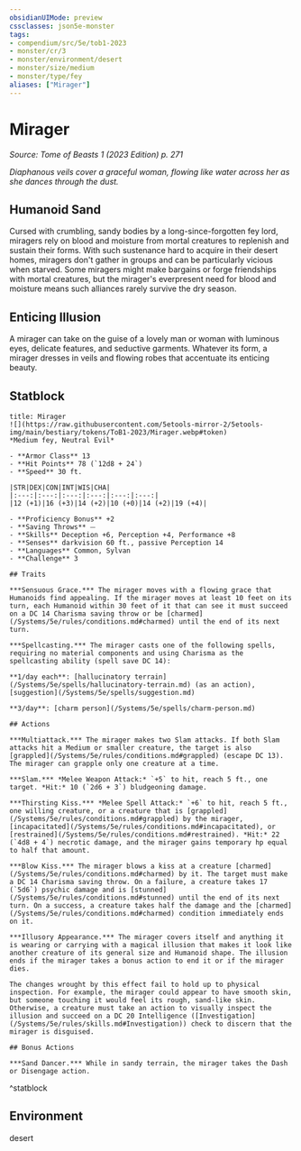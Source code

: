 ```yaml
---
obsidianUIMode: preview
cssclasses: json5e-monster
tags:
- compendium/src/5e/tob1-2023
- monster/cr/3
- monster/environment/desert
- monster/size/medium
- monster/type/fey
aliases: ["Mirager"]
---
```

# Mirager
*Source: Tome of Beasts 1 (2023 Edition) p. 271*  

*Diaphanous veils cover a graceful woman, flowing like water across her as she dances through the dust.*

## Humanoid Sand

Cursed with crumbling, sandy bodies by a long-since-forgotten fey lord, miragers rely on blood and moisture from mortal creatures to replenish and sustain their forms. With such sustenance hard to acquire in their desert homes, miragers don't gather in groups and can be particularly vicious when starved. Some miragers might make bargains or forge friendships with mortal creatures, but the mirager's everpresent need for blood and moisture means such alliances rarely survive the dry season.

## Enticing Illusion

A mirager can take on the guise of a lovely man or woman with luminous eyes, delicate features, and seductive garments. Whatever its form, a mirager dresses in veils and flowing robes that accentuate its enticing beauty.

## Statblock

```ad-statblock
title: Mirager
![](https://raw.githubusercontent.com/5etools-mirror-2/5etools-img/main/bestiary/tokens/ToB1-2023/Mirager.webp#token)
*Medium fey, Neutral Evil*

- **Armor Class** 13
- **Hit Points** 78 (`12d8 + 24`)
- **Speed** 30 ft.

|STR|DEX|CON|INT|WIS|CHA|
|:---:|:---:|:---:|:---:|:---:|:---:|
|12 (+1)|16 (+3)|14 (+2)|10 (+0)|14 (+2)|19 (+4)|

- **Proficiency Bonus** +2
- **Saving Throws** ⏤
- **Skills** Deception +6, Perception +4, Performance +8
- **Senses** darkvision 60 ft., passive Perception 14
- **Languages** Common, Sylvan
- **Challenge** 3

## Traits

***Sensuous Grace.*** The mirager moves with a flowing grace that Humanoids find appealing. If the mirager moves at least 10 feet on its turn, each Humanoid within 30 feet of it that can see it must succeed on a DC 14 Charisma saving throw or be [charmed](/Systems/5e/rules/conditions.md#charmed) until the end of its next turn.

***Spellcasting.*** The mirager casts one of the following spells, requiring no material components and using Charisma as the spellcasting ability (spell save DC 14):

**1/day each**: [hallucinatory terrain](/Systems/5e/spells/hallucinatory-terrain.md) (as an action), [suggestion](/Systems/5e/spells/suggestion.md)

**3/day**: [charm person](/Systems/5e/spells/charm-person.md)

## Actions

***Multiattack.*** The mirager makes two Slam attacks. If both Slam attacks hit a Medium or smaller creature, the target is also [grappled](/Systems/5e/rules/conditions.md#grappled) (escape DC 13). The mirager can grapple only one creature at a time.

***Slam.*** *Melee Weapon Attack:* `+5` to hit, reach 5 ft., one target. *Hit:* 10 (`2d6 + 3`) bludgeoning damage.

***Thirsting Kiss.*** *Melee Spell Attack:* `+6` to hit, reach 5 ft., one willing creature, or a creature that is [grappled](/Systems/5e/rules/conditions.md#grappled) by the mirager, [incapacitated](/Systems/5e/rules/conditions.md#incapacitated), or [restrained](/Systems/5e/rules/conditions.md#restrained). *Hit:* 22 (`4d8 + 4`) necrotic damage, and the mirager gains temporary hp equal to half that amount.

***Blow Kiss.*** The mirager blows a kiss at a creature [charmed](/Systems/5e/rules/conditions.md#charmed) by it. The target must make a DC 14 Charisma saving throw. On a failure, a creature takes 17 (`5d6`) psychic damage and is [stunned](/Systems/5e/rules/conditions.md#stunned) until the end of its next turn. On a success, a creature takes half the damage and the [charmed](/Systems/5e/rules/conditions.md#charmed) condition immediately ends on it.

***Illusory Appearance.*** The mirager covers itself and anything it is wearing or carrying with a magical illusion that makes it look like another creature of its general size and Humanoid shape. The illusion ends if the mirager takes a bonus action to end it or if the mirager dies.

The changes wrought by this effect fail to hold up to physical inspection. For example, the mirager could appear to have smooth skin, but someone touching it would feel its rough, sand-like skin. Otherwise, a creature must take an action to visually inspect the illusion and succeed on a DC 20 Intelligence ([Investigation](/Systems/5e/rules/skills.md#Investigation)) check to discern that the mirager is disguised.

## Bonus Actions

***Sand Dancer.*** While in sandy terrain, the mirager takes the Dash or Disengage action.
```
^statblock

## Environment

desert